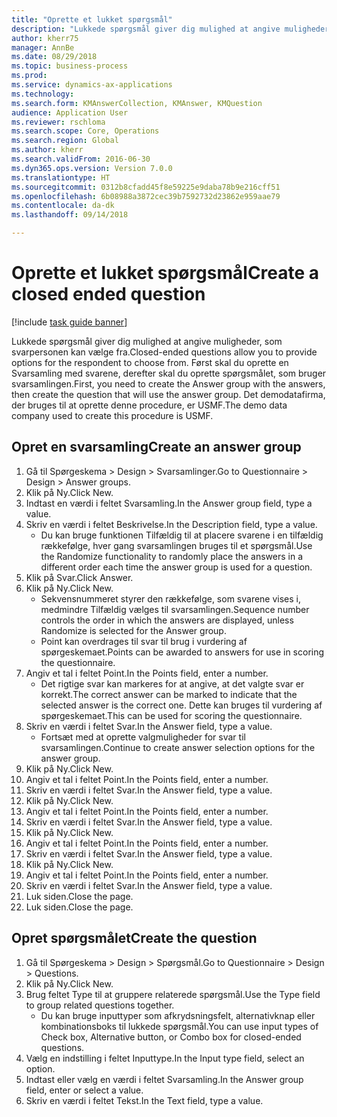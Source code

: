 ```yaml
--- 
title: "Oprette et lukket spørgsmål"
description: "Lukkede spørgsmål giver dig mulighed at angive muligheder, som svarpersonen kan vælge fra."
author: kherr75
manager: AnnBe
ms.date: 08/29/2018
ms.topic: business-process
ms.prod: 
ms.service: dynamics-ax-applications
ms.technology: 
ms.search.form: KMAnswerCollection, KMAnswer, KMQuestion
audience: Application User
ms.reviewer: rschloma
ms.search.scope: Core, Operations
ms.search.region: Global
ms.author: kherr
ms.search.validFrom: 2016-06-30
ms.dyn365.ops.version: Version 7.0.0
ms.translationtype: HT
ms.sourcegitcommit: 0312b8cfadd45f8e59225e9daba78b9e216cff51
ms.openlocfilehash: 6b08988a3872cec39b7592732d23862e959aae79
ms.contentlocale: da-dk
ms.lasthandoff: 09/14/2018

---
```

# <a name="create-a-closed-ended-question"></a><span data-ttu-id="0cbfa-103">Oprette et lukket spørgsmål</span><span class="sxs-lookup"><span data-stu-id="0cbfa-103">Create a closed ended question</span></span>

[!include [task guide banner](../../includes/task-guide-banner.md)]

<span data-ttu-id="0cbfa-104">Lukkede spørgsmål giver dig mulighed at angive muligheder, som svarpersonen kan vælge fra.</span><span class="sxs-lookup"><span data-stu-id="0cbfa-104">Closed-ended questions allow you to provide options for the respondent to choose from.</span></span> <span data-ttu-id="0cbfa-105">Først skal du oprette en Svarsamling med svarene, derefter skal du oprette spørgsmålet, som bruger svarsamlingen.</span><span class="sxs-lookup"><span data-stu-id="0cbfa-105">First, you need to create the Answer group with the answers, then create the question that will use the answer group.</span></span> <span data-ttu-id="0cbfa-106">Det demodatafirma, der bruges til at oprette denne procedure, er USMF.</span><span class="sxs-lookup"><span data-stu-id="0cbfa-106">The demo data company used to create this procedure is USMF.</span></span>


## <a name="create-an-answer-group"></a><span data-ttu-id="0cbfa-107">Opret en svarsamling</span><span class="sxs-lookup"><span data-stu-id="0cbfa-107">Create an answer group</span></span>
1. <span data-ttu-id="0cbfa-108">Gå til Spørgeskema > Design > Svarsamlinger.</span><span class="sxs-lookup"><span data-stu-id="0cbfa-108">Go to Questionnaire > Design > Answer groups.</span></span>
2. <span data-ttu-id="0cbfa-109">Klik på Ny.</span><span class="sxs-lookup"><span data-stu-id="0cbfa-109">Click New.</span></span>
3. <span data-ttu-id="0cbfa-110">Indtast en værdi i feltet Svarsamling.</span><span class="sxs-lookup"><span data-stu-id="0cbfa-110">In the Answer group field, type a value.</span></span>
4. <span data-ttu-id="0cbfa-111">Skriv en værdi i feltet Beskrivelse.</span><span class="sxs-lookup"><span data-stu-id="0cbfa-111">In the Description field, type a value.</span></span>
    * <span data-ttu-id="0cbfa-112">Du kan bruge funktionen Tilfældig til at placere svarene i en tilfældig rækkefølge, hver gang svarsamlingen bruges til et spørgsmål.</span><span class="sxs-lookup"><span data-stu-id="0cbfa-112">Use the Randomize functionality to randomly place the answers in a different order each time the answer group is used for a question.</span></span>  
5. <span data-ttu-id="0cbfa-113">Klik på Svar.</span><span class="sxs-lookup"><span data-stu-id="0cbfa-113">Click Answer.</span></span>
6. <span data-ttu-id="0cbfa-114">Klik på Ny.</span><span class="sxs-lookup"><span data-stu-id="0cbfa-114">Click New.</span></span>
    * <span data-ttu-id="0cbfa-115">Sekvensnummeret styrer den rækkefølge, som svarene vises i, medmindre Tilfældig vælges til svarsamlingen.</span><span class="sxs-lookup"><span data-stu-id="0cbfa-115">Sequence number controls the order in which the answers are displayed, unless Randomize is selected for the Answer group.</span></span>  
    * <span data-ttu-id="0cbfa-116">Point kan overdrages til svar til brug i vurdering af spørgeskemaet.</span><span class="sxs-lookup"><span data-stu-id="0cbfa-116">Points can be awarded to answers for use in scoring the questionnaire.</span></span>  
7. <span data-ttu-id="0cbfa-117">Angiv et tal i feltet Point.</span><span class="sxs-lookup"><span data-stu-id="0cbfa-117">In the Points field, enter a number.</span></span>
    * <span data-ttu-id="0cbfa-118">Det rigtige svar kan markeres for at angive, at det valgte svar er korrekt.</span><span class="sxs-lookup"><span data-stu-id="0cbfa-118">The correct answer can be marked to indicate that the selected answer is the correct one.</span></span> <span data-ttu-id="0cbfa-119">Dette kan bruges til vurdering af spørgeskemaet.</span><span class="sxs-lookup"><span data-stu-id="0cbfa-119">This can be used for scoring the questionnaire.</span></span>  
8. <span data-ttu-id="0cbfa-120">Skriv en værdi i feltet Svar.</span><span class="sxs-lookup"><span data-stu-id="0cbfa-120">In the Answer field, type a value.</span></span>
    * <span data-ttu-id="0cbfa-121">Fortsæt med at oprette valgmuligheder for svar til svarsamlingen.</span><span class="sxs-lookup"><span data-stu-id="0cbfa-121">Continue to create answer selection options for the answer group.</span></span>  
9. <span data-ttu-id="0cbfa-122">Klik på Ny.</span><span class="sxs-lookup"><span data-stu-id="0cbfa-122">Click New.</span></span>
10. <span data-ttu-id="0cbfa-123">Angiv et tal i feltet Point.</span><span class="sxs-lookup"><span data-stu-id="0cbfa-123">In the Points field, enter a number.</span></span>
11. <span data-ttu-id="0cbfa-124">Skriv en værdi i feltet Svar.</span><span class="sxs-lookup"><span data-stu-id="0cbfa-124">In the Answer field, type a value.</span></span>
12. <span data-ttu-id="0cbfa-125">Klik på Ny.</span><span class="sxs-lookup"><span data-stu-id="0cbfa-125">Click New.</span></span>
13. <span data-ttu-id="0cbfa-126">Angiv et tal i feltet Point.</span><span class="sxs-lookup"><span data-stu-id="0cbfa-126">In the Points field, enter a number.</span></span>
14. <span data-ttu-id="0cbfa-127">Skriv en værdi i feltet Svar.</span><span class="sxs-lookup"><span data-stu-id="0cbfa-127">In the Answer field, type a value.</span></span>
15. <span data-ttu-id="0cbfa-128">Klik på Ny.</span><span class="sxs-lookup"><span data-stu-id="0cbfa-128">Click New.</span></span>
16. <span data-ttu-id="0cbfa-129">Angiv et tal i feltet Point.</span><span class="sxs-lookup"><span data-stu-id="0cbfa-129">In the Points field, enter a number.</span></span>
17. <span data-ttu-id="0cbfa-130">Skriv en værdi i feltet Svar.</span><span class="sxs-lookup"><span data-stu-id="0cbfa-130">In the Answer field, type a value.</span></span>
18. <span data-ttu-id="0cbfa-131">Klik på Ny.</span><span class="sxs-lookup"><span data-stu-id="0cbfa-131">Click New.</span></span>
19. <span data-ttu-id="0cbfa-132">Angiv et tal i feltet Point.</span><span class="sxs-lookup"><span data-stu-id="0cbfa-132">In the Points field, enter a number.</span></span>
20. <span data-ttu-id="0cbfa-133">Skriv en værdi i feltet Svar.</span><span class="sxs-lookup"><span data-stu-id="0cbfa-133">In the Answer field, type a value.</span></span>
21. <span data-ttu-id="0cbfa-134">Luk siden.</span><span class="sxs-lookup"><span data-stu-id="0cbfa-134">Close the page.</span></span>
22. <span data-ttu-id="0cbfa-135">Luk siden.</span><span class="sxs-lookup"><span data-stu-id="0cbfa-135">Close the page.</span></span>

## <a name="create-the-question"></a><span data-ttu-id="0cbfa-136">Opret spørgsmålet</span><span class="sxs-lookup"><span data-stu-id="0cbfa-136">Create the question</span></span>
1. <span data-ttu-id="0cbfa-137">Gå til Spørgeskema > Design > Spørgsmål.</span><span class="sxs-lookup"><span data-stu-id="0cbfa-137">Go to Questionnaire > Design > Questions.</span></span>
2. <span data-ttu-id="0cbfa-138">Klik på Ny.</span><span class="sxs-lookup"><span data-stu-id="0cbfa-138">Click New.</span></span>
3. <span data-ttu-id="0cbfa-139">Brug feltet Type til at gruppere relaterede spørgsmål.</span><span class="sxs-lookup"><span data-stu-id="0cbfa-139">Use the Type field to group related questions together.</span></span>
    * <span data-ttu-id="0cbfa-140">Du kan bruge inputtyper som afkrydsningsfelt, alternativknap eller kombinationsboks til lukkede spørgsmål.</span><span class="sxs-lookup"><span data-stu-id="0cbfa-140">You can use input types of Check box, Alternative button, or Combo box for closed-ended questions.</span></span>  
4. <span data-ttu-id="0cbfa-141">Vælg en indstilling i feltet Inputtype.</span><span class="sxs-lookup"><span data-stu-id="0cbfa-141">In the Input type field, select an option.</span></span>
5. <span data-ttu-id="0cbfa-142">Indtast eller vælg en værdi i feltet Svarsamling.</span><span class="sxs-lookup"><span data-stu-id="0cbfa-142">In the Answer group field, enter or select a value.</span></span>
6. <span data-ttu-id="0cbfa-143">Skriv en værdi i feltet Tekst.</span><span class="sxs-lookup"><span data-stu-id="0cbfa-143">In the Text field, type a value.</span></span>



